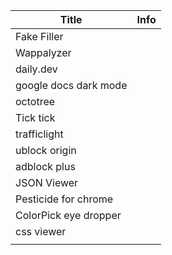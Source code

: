 | Title                 | Info |
| --------------------- | ---- |
| Fake Filler           |      |
| Wappalyzer            |      |
| daily.dev             |      |
| google docs dark mode |      |
| octotree              |      |
| Tick tick             |      |
| trafficlight          |      |
| ublock origin         |      |
| adblock plus          |      |
| JSON Viewer           |      |
| Pesticide for chrome  |      |
| ColorPick eye dropper |      |
| css viewer            |      |
|                       |

